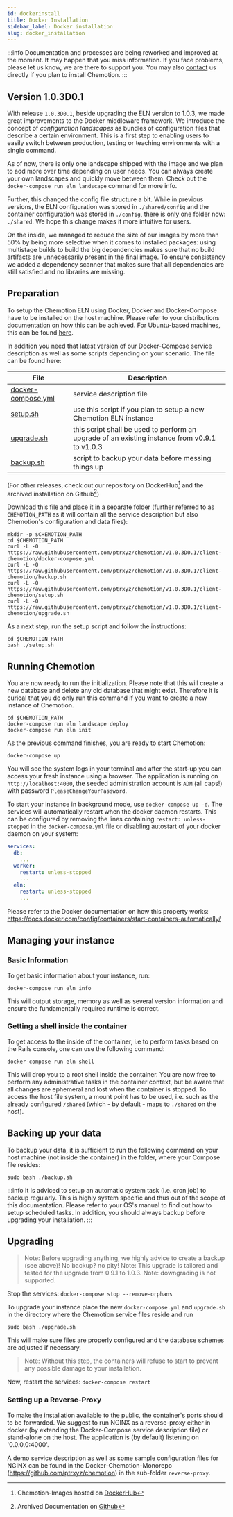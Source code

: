 ```yaml
---
id: dockerinstall
title: Docker Installation
sidebar_label: Docker installation
slug: docker_installation
---
```


:::info
Documentation and processes are being reworked and improved at the moment. It may happen that you miss information. If you face problems, please let us know, we are there to support you. You may also [contact](specific_contact) us directly if you plan to install Chemotion. 
:::

## Version 1.0.3D0.1

With release `1.0.3D0.1`, beside upgrading the ELN version to 1.0.3, we made great improvements to the Docker middleware framework. We introduce the concept of _configuration landscapes_ as bundles of configuration files that describe a certain environment. This is a first step to enabling users to easily switch between production, testing or teaching environments with a single command.

As of now, there is only one landscape shipped with the image and we plan to add more over time depending on user needs. You can always create your own landscapes and quickly move between them. Check out the `docker-compose run eln landscape` command for more info.

Further, this changed the config file structure a bit. While in previous versions, the ELN configuration was stored in `./shared/config` and the container configuration was stored in `./config`, there is only one folder now: `./shared`. We hope this change makes it more intuitive for users.

On the inside, we managed to reduce the size of our images by more than 50% by being more selective when it comes to installed packages: using multistage builds to build the big dependencies makes sure that no build artifacts are unnecessarily present in the final image. To ensure consistency we added a dependency scanner that makes sure that all dependencies are still satisfied and no libraries are missing.


## Preparation
To setup the Chemotion ELN using Docker, Docker and Docker-Compose have to be installed on the host machine. Please refer to your distributions documentation on how this can be achieved. For Ubuntu-based machines, this can be found [here](https://docs.docker.com/engine/install/ubuntu/).

In addition you need that latest version of our Docker-Compose service description as well as some scripts depending on your scenario. The file can be found here:

| File | Description | 
| ---- | ----------- |
| [docker-compose.yml](https://github.com/ptrxyz/chemotion/blob/main/client-chemotion/docker-compose.yml) | service description file |
| [setup.sh](https://raw.githubusercontent.com/ptrxyz/chemotion/v1.0.3D0.1/client-chemotion/setup.sh)   | use this script if you plan to setup a new Chemotion ELN instance |
| [upgrade.sh](https://raw.githubusercontent.com/ptrxyz/chemotion/v1.0.3D0.1/client-chemotion/upgrade.sh) | this script shall be used to perform an upgrade of an existing instance from v0.9.1 to v1.0.3 |
| [backup.sh](https://raw.githubusercontent.com/ptrxyz/chemotion/v1.0.3D0.1/client-chemotion/backup.sh)  | script to backup your data before messing things up |


(For other releases, check out our repository on DockerHub[^1] and the archived installation on Github[^2])
[^1]: Chemotion-Images hosted on [DockerHub](https://hub.docker.com/r/ptrxyz/chemotion/tags?ordering=last_updated)
[^2]: Archived Documentation on [Github](https://github.com/ComPlat/chemotion_saurus/blob/026531e75ced4f31ec2da3884e2a9a450e949192/docs/eln/docker-installation.md)

Download this file and place it in a separate folder (further referred to as `CHEMOTION_PATH` as it will contain all the service description but also Chemotion's configuration and data files):

```
mkdir -p $CHEMOTION_PATH
cd $CHEMOTION_PATH
curl -L -O https://raw.githubusercontent.com/ptrxyz/chemotion/v1.0.3D0.1/client-chemotion/docker-compose.yml
curl -L -O https://raw.githubusercontent.com/ptrxyz/chemotion/v1.0.3D0.1/client-chemotion/backup.sh
curl -L -O https://raw.githubusercontent.com/ptrxyz/chemotion/v1.0.3D0.1/client-chemotion/setup.sh
curl -L -O https://raw.githubusercontent.com/ptrxyz/chemotion/v1.0.3D0.1/client-chemotion/upgrade.sh
```

As a next step, run the setup script and follow the instructions:

```
cd $CHEMOTION_PATH
bash ./setup.sh
```

## Running Chemotion

You are now ready to run the initialization. Please note that this will create a new database and delete any old database that might exist. Therefore it is curical that you do only run this command if you want to create a new instance of Chemotion.

```
cd $CHEMOTION_PATH
docker-compose run eln landscape deploy
docker-compose run eln init
```

As the previous command finishes, you are ready to start Chemotion:

```
docker-compose up
```

You will see the system logs in your terminal and after the start-up you can access your fresh instance using a browser. The application is running on `http://localhost:4000`, the seeded administration account is `ADM` (all caps!) with password `PleaseChangeYourPassword`.

To start your instance in background mode, use `docker-compose up -d`.
The services will automatically restart when the docker daemon restarts. This can be configured by removing the lines containing `restart: unless-stopped` in the `docker-compose.yml` file or disabling autostart of your docker daemon on your system:

```docker-compose.yml
services:
  db:
    ...
  worker:
    restart: unless-stopped
    ...    
  eln:
    restart: unless-stopped
    ...   
```

Please refer to the Docker documentation on how this property works: https://docs.docker.com/config/containers/start-containers-automatically/

## Managing your instance

### Basic Information

To get basic information about your instance, run:

```
docker-compose run eln info
```

This will output storage, memory as well as several version information and ensure the fundamentally required runtime is correct.

### Getting a shell inside the container

To get access to the inside of the container, i.e to perform tasks based on the Rails console, one can use the following command:

```
docker-compose run eln shell
```

This will drop you to a root shell inside the container. You are now free to perform any administrative tasks in the container context, but be aware that all changes are ephemeral and lost when the container is stopped. To access the host file system, a mount point has to be used, i.e. such as the already configured `/shared` (which - by default - maps to `./shared` on the host).

## Backing up your data

To backup your data, it is sufficient to run the following command on your host machine (not inside the container) in the folder, where your Compose file resides:

```
sudo bash ./backup.sh
```

 :::info
 It is adviced to setup an automatic system task (i.e. cron job) to backup regularly. This is highly system specific and thus out of the scope of this documentation. Please refer to your OS's manual to find out how to setup scheduled tasks. 
 In addition, you should always backup before upgrading your installation.
:::

## Upgrading

 > Note: Before upgrading anything, we highly advice to create a backup (see above)! No backup? no pity!
 > Note: This upgrade is tailored and tested for the upgrade from 0.9.1 to 1.0.3.
 > Note: downgrading is not supported.

Stop the services: `docker-compose stop --remove-orphans`

To upgrade your instance place the new `docker-compose.yml` and `upgrade.sh` in the directory where the Chemotion service files reside and run

```
sudo bash ./upgrade.sh
```

This will make sure files are properly configured and the database schemes are adjusted if necessary.

 > Note: Without this step, the containers will refuse to start to prevent any possible damage to your installation.

Now, restart the services: `docker-compose restart`

### Setting up a Reverse-Proxy

To make the installation available to the public, the container's ports should to be forwarded. We suggest to run NGINX as a reverse-proxy either in docker (by extending the Docker-Compose service description file) or stand-alone on the host. The application is (by default) listening on '0.0.0.0:4000'.

A demo service description as well as some sample configuration files for NGINX can be found in the Docker-Chemotion-Monorepo (https://github.com/ptrxyz/chemotion) in the sub-folder `reverse-proxy`.

